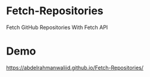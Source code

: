 # Fetch-Repositories
Fetch GitHub Repositories With Fetch API

# Demo
https://abdelrahmanwaliid.github.io/Fetch-Repositories/

